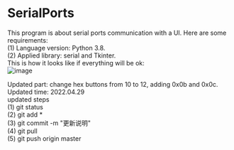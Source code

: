 # SerialPorts
This program is about serial ports communication with a UI. Here are some requirements:  
(1) Language version: Python 3.8.  
(2) Applied library: serial and Tkinter.  
This is how it looks like if everything will be ok:  
![image](https://github.com/image/renderings.png)
  
Updated part: change hex buttons from 10 to 12, adding 0x0b and 0x0c.  
Updated time: 2022.04.29  
updated steps  
(1) git status  
(2) git add *  
(3) git commit -m "更新说明"  
(4) git pull  
(5) git push origin master  
